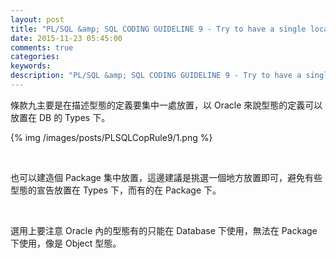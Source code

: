 ```yaml
---
layout: post
title: "PL/SQL &amp; SQL CODING GUIDELINE 9 - Try to have a single location to define your types"
date: 2015-11-23 05:45:00
comments: true
categories: 
keywords: 
description: "PL/SQL &amp; SQL CODING GUIDELINE 9 - Try to have a single location to define your types"
---
```


條款九主要是在描述型態的定義要集中一處放置，以 Oracle 來說型態的定義可以放置在 DB 的 Types 下。  

<!-- More -->

{% img /images/posts/PLSQLCopRule9/1.png %}

<br/>



也可以建造個 Package 集中放置，這邊建議是挑選一個地方放置即可，避免有些型態的宣告放置在 Types 下，而有的在 Package 下。  

<br/>


選用上要注意 Oracle 內的型態有的只能在 Database 下使用，無法在 Package 下使用，像是 Object 型態。  
